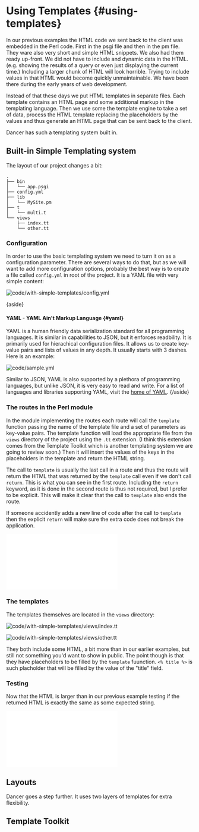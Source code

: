 # Using Templates {#using-templates}

In our previous examples the HTML code we sent back to the client was embedded in the Perl code. First in the psgi file and then in the pm file. They ware also very short and simple HTML snippets. We also had them ready up-front. We did not have to include and dynamic data in the HTML. (e.g. showing the results of a query or even just displaying the current time.) Including a larger chunk of HTML will look horrible. Trying to include values in that HTML would become quickly unmaintainable. We have been there during the early years of web development.

Instead of that these days we put HTML templates in separate files. Each template contains an HTML page and some additional markup in the templating language. Then we use some the template engine to take a set of data, process the HTML template replacing the placeholders by the values and thus generate an HTML page that can be sent back to the client.

Dancer has such a templating system built in.

## Built-in Simple Templating system

The layout of our project changes a bit:


```
.
├── bin
│   └── app.psgi
├── config.yml
├── lib
│   └── MySite.pm
├── t
│   └── multi.t
└── views
    ├── index.tt
    └── other.tt
```

### Configuration

In order to use the basic templating system we need to turn it on as a configuration parameter. There are several ways to do that, but as we will want to add more configuration options, probably the best way is to create a file called `config.yml` in root of the project. It is a YAML file with very simple content:

![code/with-simple-templates/config.yml](code/with-simple-templates/config.yml)

{aside}
#### YAML - YAML Ain't Markup Language {#yaml}

YAML is a human friendly data serialization standard for all programming languages. It is similar in capabilities to JSON, but it enforces readbility. It is primarily used for hierachical configuration files. It allows us to create key-value pairs and lists of values in any depth. It usually starts with 3 dashes. Here is an example:

![code/sample.yml](code/sample.yml)

Similar to JSON, YAML is also supported by a plethora of programming languages, but unlike JSON, it is very easy to read and write. For a list of languages and libraries supporting YAML, visit the [home of YAML](http://www.yaml.org/).
{/aside}

### The routes in the Perl module

In the module implementing the routes each route will call the `template` function passing the name of the template file and a set of parameters as key-value pairs. The template function will load the appropriate file from the `views` directory of the project using the `.tt` extension. (I think this extension comes from the Template Toolkit which is another templating system we are going to review soon.) Then it will insert the values of the keys in the placeholders in the template and return the HTML string.

The call to `template` is usually the last call in a route and thus the route will return the HTML that was returned by the `template` call even if we don't call `return`. This is what you can see in the first route. Including the `return` keyword, as it is done in the second route is thus not required, but I prefer to be explicit. This will make it clear that the call to `template` also ends the route.

If someone accidently adds a new line of code after the call to `template` then the explicit `return` will make sure the extra code does not break the application.

![code/with-simple-templates/lib/MySite.pm](code/with-simple-templates/lib/MySite.pm)

### The templates

The templates themselves are located in the `views` directory:

![code/with-simple-templates/views/index.tt](code/with-simple-templates/view/index.tt)

![code/with-simple-templates/views/other.tt](code/with-simple-templates/view/other.tt)

They both include some HTML, a bit more than in our earlier examples, but still not something you'd want to show in public. The point though is that they have placeholders to be filled by the `template` fuunction. `<% title %>` is such placholder that will be filled by the value of the "title" field.


### Testing

Now that the HTML is larger than in our previous example testing if the returned HTML is exactly the same as some expected string. 

![code/with-simple-templates/t/multi.t](code/with-simple-templates/t/multi.t)

## Layouts

Dancer goes a step further. It uses two layers of templates for extra flexibility. 


## Template Toolkit

